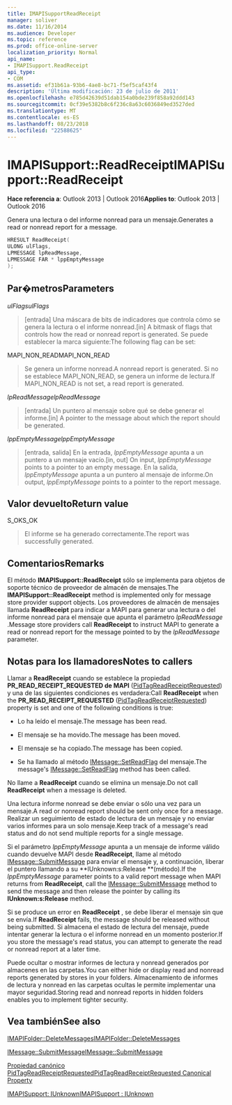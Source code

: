 ```yaml
---
title: IMAPISupportReadReceipt
manager: soliver
ms.date: 11/16/2014
ms.audience: Developer
ms.topic: reference
ms.prod: office-online-server
localization_priority: Normal
api_name:
- IMAPISupport.ReadReceipt
api_type:
- COM
ms.assetid: ef31b61a-93b6-4ae8-bc71-f5ef5caf43f4
description: 'Última modificación: 23 de julio de 2011'
ms.openlocfilehash: e785d42639d51dab154a0bde239f858a92ddd143
ms.sourcegitcommit: 0cf39e5382b8c6f236c8a63c6036849ed3527ded
ms.translationtype: MT
ms.contentlocale: es-ES
ms.lasthandoff: 08/23/2018
ms.locfileid: "22588625"
---
```

# <a name="imapisupportreadreceipt"></a><span data-ttu-id="a7660-103">IMAPISupport::ReadReceipt</span><span class="sxs-lookup"><span data-stu-id="a7660-103">IMAPISupport::ReadReceipt</span></span>

  
  
<span data-ttu-id="a7660-104">**Hace referencia a**: Outlook 2013 | Outlook 2016</span><span class="sxs-lookup"><span data-stu-id="a7660-104">**Applies to**: Outlook 2013 | Outlook 2016</span></span> 
  
<span data-ttu-id="a7660-105">Genera una lectura o del informe nonread para un mensaje.</span><span class="sxs-lookup"><span data-stu-id="a7660-105">Generates a read or nonread report for a message.</span></span>
  
```cpp
HRESULT ReadReceipt(
ULONG ulFlags,
LPMESSAGE lpReadMessage,
LPMESSAGE FAR * lppEmptyMessage
);
```

## <a name="parameters"></a><span data-ttu-id="a7660-106">Par�metros</span><span class="sxs-lookup"><span data-stu-id="a7660-106">Parameters</span></span>

 <span data-ttu-id="a7660-107">_ulFlags_</span><span class="sxs-lookup"><span data-stu-id="a7660-107">_ulFlags_</span></span>
  
> <span data-ttu-id="a7660-108">[entrada] Una máscara de bits de indicadores que controla cómo se genera la lectura o el informe nonread.</span><span class="sxs-lookup"><span data-stu-id="a7660-108">[in] A bitmask of flags that controls how the read or nonread report is generated.</span></span> <span data-ttu-id="a7660-109">Se puede establecer la marca siguiente:</span><span class="sxs-lookup"><span data-stu-id="a7660-109">The following flag can be set:</span></span>
    
<span data-ttu-id="a7660-110">MAPI_NON_READ</span><span class="sxs-lookup"><span data-stu-id="a7660-110">MAPI_NON_READ</span></span> 
  
> <span data-ttu-id="a7660-111">Se genera un informe nonread.</span><span class="sxs-lookup"><span data-stu-id="a7660-111">A nonread report is generated.</span></span> <span data-ttu-id="a7660-112">Si no se establece MAPI_NON_READ, se genera un informe de lectura.</span><span class="sxs-lookup"><span data-stu-id="a7660-112">If MAPI_NON_READ is not set, a read report is generated.</span></span>
    
 <span data-ttu-id="a7660-113">_lpReadMessage_</span><span class="sxs-lookup"><span data-stu-id="a7660-113">_lpReadMessage_</span></span>
  
> <span data-ttu-id="a7660-114">[entrada] Un puntero al mensaje sobre qué se debe generar el informe.</span><span class="sxs-lookup"><span data-stu-id="a7660-114">[in] A pointer to the message about which the report should be generated.</span></span>
    
 <span data-ttu-id="a7660-115">_lppEmptyMessage_</span><span class="sxs-lookup"><span data-stu-id="a7660-115">_lppEmptyMessage_</span></span>
  
> <span data-ttu-id="a7660-116">[entrada, salida] En la entrada, _lppEmptyMessage_ apunta a un puntero a un mensaje vacío.</span><span class="sxs-lookup"><span data-stu-id="a7660-116">[in, out] On input,  _lppEmptyMessage_ points to a pointer to an empty message.</span></span> <span data-ttu-id="a7660-117">En la salida, _lppEmptyMessage_ apunta a un puntero al mensaje de informe.</span><span class="sxs-lookup"><span data-stu-id="a7660-117">On output,  _lppEmptyMessage_ points to a pointer to the report message.</span></span> 
    
## <a name="return-value"></a><span data-ttu-id="a7660-118">Valor devuelto</span><span class="sxs-lookup"><span data-stu-id="a7660-118">Return value</span></span>

<span data-ttu-id="a7660-119">S_OK</span><span class="sxs-lookup"><span data-stu-id="a7660-119">S_OK</span></span> 
  
> <span data-ttu-id="a7660-120">El informe se ha generado correctamente.</span><span class="sxs-lookup"><span data-stu-id="a7660-120">The report was successfully generated.</span></span>
    
## <a name="remarks"></a><span data-ttu-id="a7660-121">Comentarios</span><span class="sxs-lookup"><span data-stu-id="a7660-121">Remarks</span></span>

<span data-ttu-id="a7660-122">El método **IMAPISupport::ReadReceipt** sólo se implementa para objetos de soporte técnico de proveedor de almacén de mensajes.</span><span class="sxs-lookup"><span data-stu-id="a7660-122">The **IMAPISupport::ReadReceipt** method is implemented only for message store provider support objects.</span></span> <span data-ttu-id="a7660-123">Los proveedores de almacén de mensajes llamada **ReadReceipt** para indicar a MAPI para generar una lectura o del informe nonread para el mensaje que apunta el parámetro _lpReadMessage_ .</span><span class="sxs-lookup"><span data-stu-id="a7660-123">Message store providers call **ReadReceipt** to instruct MAPI to generate a read or nonread report for the message pointed to by the  _lpReadMessage_ parameter.</span></span> 
  
## <a name="notes-to-callers"></a><span data-ttu-id="a7660-124">Notas para los llamadores</span><span class="sxs-lookup"><span data-stu-id="a7660-124">Notes to callers</span></span>

<span data-ttu-id="a7660-125">Llamar a **ReadReceipt** cuando se establece la propiedad **PR_READ_RECEIPT_REQUESTED de MAPI** ([PidTagReadReceiptRequested](pidtagreadreceiptrequested-canonical-property.md)) y una de las siguientes condiciones es verdadera:</span><span class="sxs-lookup"><span data-stu-id="a7660-125">Call **ReadReceipt** when the **PR_READ_RECEIPT_REQUESTED** ([PidTagReadReceiptRequested](pidtagreadreceiptrequested-canonical-property.md)) property is set and one of the following conditions is true:</span></span>
  
- <span data-ttu-id="a7660-126">Lo ha leído el mensaje.</span><span class="sxs-lookup"><span data-stu-id="a7660-126">The message has been read.</span></span>
    
- <span data-ttu-id="a7660-127">El mensaje se ha movido.</span><span class="sxs-lookup"><span data-stu-id="a7660-127">The message has been moved.</span></span>
    
- <span data-ttu-id="a7660-128">El mensaje se ha copiado.</span><span class="sxs-lookup"><span data-stu-id="a7660-128">The message has been copied.</span></span>
    
- <span data-ttu-id="a7660-129">Se ha llamado al método [IMessage::SetReadFlag](imessage-setreadflag.md) del mensaje.</span><span class="sxs-lookup"><span data-stu-id="a7660-129">The message's [IMessage::SetReadFlag](imessage-setreadflag.md) method has been called.</span></span> 
    
<span data-ttu-id="a7660-130">No llame a **ReadReceipt** cuando se elimina un mensaje.</span><span class="sxs-lookup"><span data-stu-id="a7660-130">Do not call **ReadReceipt** when a message is deleted.</span></span> 
  
<span data-ttu-id="a7660-131">Una lectura informe nonread se debe enviar o sólo una vez para un mensaje.</span><span class="sxs-lookup"><span data-stu-id="a7660-131">A read or nonread report should be sent only once for a message.</span></span> <span data-ttu-id="a7660-132">Realizar un seguimiento de estado de lectura de un mensaje y no enviar varios informes para un solo mensaje.</span><span class="sxs-lookup"><span data-stu-id="a7660-132">Keep track of a message's read status and do not send multiple reports for a single message.</span></span>
  
<span data-ttu-id="a7660-133">Si el parámetro _lppEmptyMessage_ apunta a un mensaje de informe válido cuando devuelve MAPI desde **ReadReceipt**, llame al método [IMessage::SubmitMessage](imessage-submitmessage.md) para enviar el mensaje y, a continuación, liberar el puntero llamando a su \*\*IUnknown:s:Release \*\*(método).</span><span class="sxs-lookup"><span data-stu-id="a7660-133">If the  _lppEmptyMessage_ parameter points to a valid report message when MAPI returns from **ReadReceipt**, call the [IMessage::SubmitMessage](imessage-submitmessage.md) method to send the message and then release the pointer by calling its **IUnknown:s:Release** method.</span></span> 
  
<span data-ttu-id="a7660-134">Si se produce un error en **ReadReceipt** , se debe liberar el mensaje sin que se envía.</span><span class="sxs-lookup"><span data-stu-id="a7660-134">If **ReadReceipt** fails, the message should be released without being submitted.</span></span> <span data-ttu-id="a7660-135">Si almacena el estado de lectura del mensaje, puede intentar generar la lectura o el informe nonread en un momento posterior.</span><span class="sxs-lookup"><span data-stu-id="a7660-135">If you store the message's read status, you can attempt to generate the read or nonread report at a later time.</span></span> 
  
<span data-ttu-id="a7660-136">Puede ocultar o mostrar informes de lectura y nonread generados por almacenes en las carpetas.</span><span class="sxs-lookup"><span data-stu-id="a7660-136">You can either hide or display read and nonread reports generated by stores in your folders.</span></span> <span data-ttu-id="a7660-137">Almacenamiento de informes de lectura y nonread en las carpetas ocultas le permite implementar una mayor seguridad.</span><span class="sxs-lookup"><span data-stu-id="a7660-137">Storing read and nonread reports in hidden folders enables you to implement tighter security.</span></span>
  
## <a name="see-also"></a><span data-ttu-id="a7660-138">Vea también</span><span class="sxs-lookup"><span data-stu-id="a7660-138">See also</span></span>



[<span data-ttu-id="a7660-139">IMAPIFolder::DeleteMessages</span><span class="sxs-lookup"><span data-stu-id="a7660-139">IMAPIFolder::DeleteMessages</span></span>](imapifolder-deletemessages.md)
  
[<span data-ttu-id="a7660-140">IMessage::SubmitMessage</span><span class="sxs-lookup"><span data-stu-id="a7660-140">IMessage::SubmitMessage</span></span>](imessage-submitmessage.md)
  
[<span data-ttu-id="a7660-141">Propiedad canónico PidTagReadReceiptRequested</span><span class="sxs-lookup"><span data-stu-id="a7660-141">PidTagReadReceiptRequested Canonical Property</span></span>](pidtagreadreceiptrequested-canonical-property.md)
  
[<span data-ttu-id="a7660-142">IMAPISupport: IUnknown</span><span class="sxs-lookup"><span data-stu-id="a7660-142">IMAPISupport : IUnknown</span></span>](imapisupportiunknown.md)

